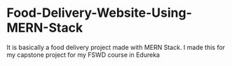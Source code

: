 # Food-Delivery-Website-Using-MERN-Stack
It is basically a food delivery project made with MERN Stack. I made this for my capstone project for my FSWD course in Edureka
